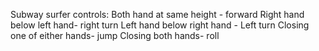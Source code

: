 Subway surfer controls:
Both hand at same height - forward
Right hand below left hand- right turn
Left hand below right hand -
Left turn
Closing one of either hands- jump
Closing both hands- roll